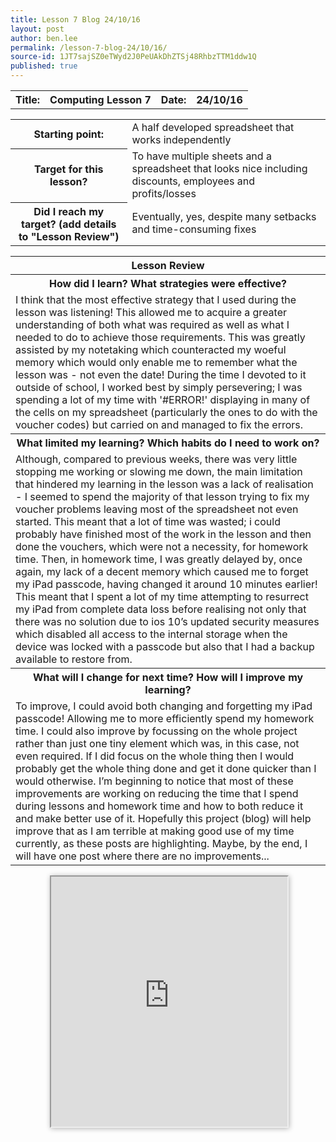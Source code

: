 ```yaml
---
title: Lesson 7 Blog 24/10/16
layout: post
author: ben.lee
permalink: /lesson-7-blog-24/10/16/
source-id: 1JT7sajSZ0eTWyd2J0PeUAkDhZTSj48RhbzTTM1ddw1Q
published: true
---
```

<table>
  <tr>
    <th>Title:</th>
    <th>Computing Lesson 7</th>
    <th>Date:</th>
    <th>24/10/16</th>
  </tr>
</table>


<table>
  <tr>
    <th>Starting point:</th>
    <td>A half developed spreadsheet that works independently</td>
  </tr>
  <tr>
    <th>Target for this lesson?</th>
    <td>To have multiple sheets and a spreadsheet that looks nice including discounts, employees and profits/losses</td>
  </tr>
  <tr>
    <th>Did I reach my target? 
(add details to "Lesson Review")</th>
    <td> Eventually, yes, despite many setbacks and time-consuming fixes</td>
  </tr>
</table>


<table>
  <tr>
    <th>Lesson Review</th>
  </tr>
  <tr>
    <th>How did I learn? What strategies were effective? </th>
  </tr>
  <tr>
    <td>I think that the most effective strategy that I used during the lesson was listening! This allowed me to acquire a greater understanding of both what was required as well as what I needed to do to achieve those requirements. This was greatly assisted by my notetaking which counteracted my woeful memory which would only enable me to remember what the lesson was - not even the date!
    During the time I devoted to it outside of school, I worked best by simply persevering; I was spending a lot of my time with '#ERROR!' displaying in many of the cells on my spreadsheet (particularly the ones to do with the voucher codes) but carried on and managed to fix the errors.</td>
  </tr>
  <tr>
    <th>What limited my learning? Which habits do I need to work on? </th>
  </tr>
  <tr>
    <td>Although, compared to previous weeks, there was very little stopping me working or slowing me down, the main limitation that hindered my learning in the lesson was a lack of realisation - I seemed to spend the majority of that lesson trying to fix my voucher problems leaving most of the spreadsheet not even started. This meant that a lot of time was wasted; i could probably have finished most of the work in the lesson and then done the vouchers, which were not a necessity, for homework time.
   Then, in homework time, I was greatly delayed by, once again, my lack of a decent memory which caused me to forget my iPad passcode, having changed it around 10 minutes earlier! This meant that I spent a lot of my time attempting to resurrect my iPad from complete data loss before realising not only that there was no solution due to ios 10’s updated security measures which disabled all access to the internal storage when the device was locked with a passcode but also that I had a backup available to restore from.</td>
  </tr>
  <tr>
    <th>What will I change for next time? How will I improve my learning?</th>
  </tr>
  <tr>
    <td>To improve, I could avoid both changing and forgetting my iPad passcode! Allowing me to more efficiently spend my homework time.
    I could also improve by focussing on the whole project rather than just one tiny element which was, in this case, not even required. If I did focus on the whole thing then I would probably get the whole thing done and get it done quicker than I would otherwise.
    I’m beginning to notice that most of these improvements are working on reducing the time that I spend during lessons and homework time and how to both reduce it and make better use of it. Hopefully this project (blog) will help improve that as I am terrible at making good use of my time currently, as these posts are highlighting.
  Maybe, by the end, I will have one post where there are no improvements...</td>
  </tr>
</table>
<p>

</p>
<iframe style="width: 75%; margin-left: 12.5%; box-shadow: 1px 1px 8px rgba(0, 0,0, 0.3);" height="400px"  src="https://docs.google.com/spreadsheets/d/1IWue9ubHKM9o78Gpd7zDvijJZm7BlcpLAPiny3tAxA0/pubhtml?widget=true&amp;headers=false"></iframe>

